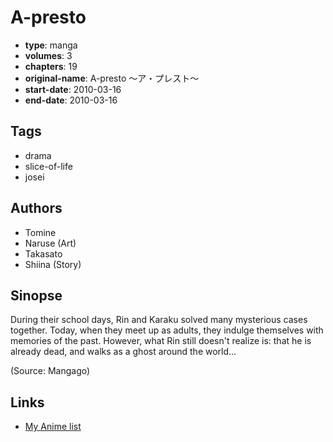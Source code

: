 # A-presto

-   **type**: manga
-   **volumes**: 3
-   **chapters**: 19
-   **original-name**: A-presto ～ア・プレスト～
-   **start-date**: 2010-03-16
-   **end-date**: 2010-03-16

## Tags

-   drama
-   slice-of-life
-   josei

## Authors

-   Tomine
-   Naruse (Art)
-   Takasato
-   Shiina (Story)

## Sinopse

During their school days, Rin and Karaku solved many mysterious cases together. Today, when they meet up as adults, they indulge themselves with memories of the past. However, what Rin still doesn't realize is: that he is already dead, and walks as a ghost around the world...

(Source: Mangago)

## Links

-   [My Anime list](https://myanimelist.net/manga/20158/A-presto)
